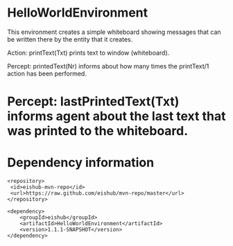 HelloWorldEnvironment
=====================

This environment creates a simple whiteboard showing messages that can be written there by the entity that it creates.


Action: printText(Txt) prints text to window (whiteboard).

Percept: printedText(Nr) informs about how many times the printText/1 action has been performed.

Percept: lastPrintedText(Txt) informs agent about the last text that was printed to the whiteboard.
=======
Dependency information 
=====================

```
<repository>
 <id>eishub-mvn-repo</id>
 <url>https://raw.github.com/eishub/mvn-repo/master</url>
</repository>
```
	
```	
<dependency>
	<groupId>eishub</groupId>
	<artifactId>HelloWorldEnvironment</artifactId>
	<version>1.1.1-SNAPSHOT</version>
</dependency>
```

